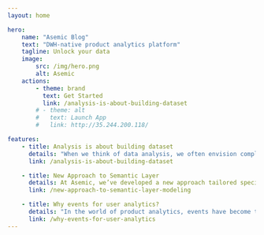```yaml
---
layout: home

hero:
    name: "Asemic Blog"
    text: "DWH-native product analytics platform"
    tagline: Unlock your data
    image:
        src: /img/hero.png
        alt: Asemic
    actions:
        - theme: brand
          text: Get Started
          link: /analysis-is-about-building-dataset
        # - theme: alt
        #   text: Launch App
        #   link: http://35.244.200.118/

features:
    - title: Analysis is about building dataset
      details: "When we think of data analysis, we often envision complex dashboards, charts, and reports that reveal insights and drive decision-making. But there's a crucial, often-overlooked component that underpins all of these outputs: the data model."
      link: /analysis-is-about-building-dataset

    - title: New Approach to Semantic Layer
      details: At Asemic, we’ve developed a new approach tailored specifically for Product Analytics. Our solution prioritizes business-level design while letting the application take care of the physical modeling, allowing users to seamlessly work with behavioral data.
      link: /new-approach-to-semantic-layer-modeling

    - title: Why events for user analytics?
      details: "In the world of product analytics, events have become the de facto standard for tracking user behavior. Every click, every page view, every transaction gets logged as a discrete event. Let's explore why events might not be the ideal foundation for user analytics and how we can bridge this conceptual gap."
      link: /why-events-for-user-analytics
---
```

